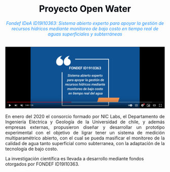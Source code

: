 
<h1 style="text-align:center;color:#000610"> Proyecto Open Water </h1>

<h6 style="text-align:center;color:DodgerBlue;"> Fondef IDeA ID19I10363: Sistema abierto experto para apoyar la gestión de recursos hídricos mediante monitoreo de bajo costo en tiempo real de aguas superficiales y subterráneas </h6>


[![Everything Is AWESOME](images/homepage_video_image.png)](https://www.youtube.com/watch?v=SJs9-OBhGeA)

<p style="text-align:justify;">
En enero del 2020 el consorcio formado por NIC Labs, el Departamento de Ingeniería Eléctrica y Geología de la Universidad de chile, y además empresas externas, propusieron diseñar y desarrollar un prototipo experimental con el objetivo de ligrar tener un sistema de medición multiparamétrico abierto, con el cual se pueda masificar el monitoreo de la calidad de agua tanto superficial como subterranea, con la adaptación de la tecnología de bajo costo.

La investigación científica es llevada a desarrollo mediante fondos otorgados por FONDEF ID19I10363.
</p>

<!--
<b>Editar bitacora</b>

Referirse a la página [como editar](old/como-editar.md).
-->
